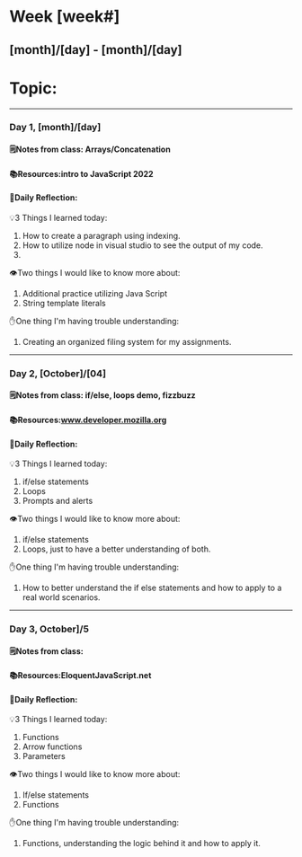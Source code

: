# Week [week#]
## [month]/[day] - [month]/[day]

# Topic:

___

### Day 1, [month]/[day]

#### 🗒️Notes from class: Arrays/Concatenation

#### 📚Resources:intro to JavaScript 2022


#### 💭Daily Reflection:

💡3 Things I learned today:
1. How to create a paragraph using indexing.
2. How to utilize node in visual studio to see the output of my code.
3. 

👁️Two things I would like to know more about:
1. Additional practice utilizing Java Script 
2. String template literals 

✋One thing I'm having trouble understanding:
1. Creating an organized filing system for my assignments.


___

### Day 2, [October]/[04] 

#### 🗒️Notes from class: if/else, loops demo, fizzbuzz

#### 📚Resources:www.developer.mozilla.org


#### 💭Daily Reflection:

💡3 Things I learned today:
1. if/else statements
2. Loops
3. Prompts and alerts

👁️Two things I would like to know more about:
1. if/else statements 
2. Loops, just to have a better understanding of both. 

✋One thing I'm having trouble understanding:
1. How to better understand the if else statements and how to apply to a real world scenarios.  

___

### Day 3, October]/5
#### 🗒️Notes from class:

#### 📚Resources:EloquentJavaScript.net 


#### 💭Daily Reflection:

💡3 Things I learned today:
1. Functions 
2. Arrow functions
3. Parameters 

👁️Two things I would like to know more about:
1. If/else statements
2. Functions

✋One thing I'm having trouble understanding:
1. Functions, understanding the logic behind it and how to apply it. 
 

